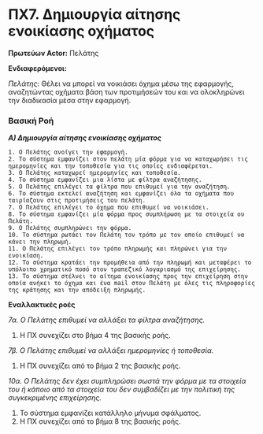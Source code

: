 ﻿# ΠΧ7. Δημιουργία αίτησης ενοικίασης οχήματος
**Πρωτεύων Actor:** Πελάτης

**Ενδιαφερόμενοι:**

*Πελάτης*: Θέλει να μπορεί να νοικιάσει όχημα μέσω της εφαρμογής, αναζητώντας οχήματα βάση των προτιμήσεών του και να ολοκληρώνει την διαδικασία μέσα στην εφαρμογή.

### Βασική Ροή

***Α) Δημιουργία αίτησης ενοικίασης οχήματος***

	1. Ο Πελάτης ανοίγει την εφαρμογή.
	2. Το σύστημα εμφανίζει στον πελάτη μία φόρμα για να καταχωρήσει τις ημερομηνίες και την τοποθεσία για τις οποίες ενδιαφέρεται.
	3. Ο Πελάτης καταχωρεί ημερομηνίες και τοποθεσία.
	4. Το σύστημα εμφανίζει μια λίστα με φίλτρα αναζήτησης.
	5. Ο Πελάτης επιλέγει τα φίλτρα που επιθυμεί για την αναζήτηση.
	6. Το σύστημα εκτελεί αναζήτηση και εμφανίζει όλα τα οχήματα που ταιρίαζουν στις προτιμήσεις του πελάτη.
	7. Ο Πελάτης επιλέγει το όχημα που επιθυμεί να νοικιάσει.
	8. Το σύστημα εμφανίζει μία φόρμα προς συμπλήρωση με τα στοιχεία ου Πελάτη.
	9. Ο Πελάτης συμπληρώνει την φόρμα.
	10. Το σύστημα ρωτάει τον Πελάτη τον τρόπο με τον οποίο επιθυμεί να κάνει την πληρωμή.
	11. Ο Πελάτης επιλέγει τον τρόπο πληρωμής και πληρώνει για την ενοικίαση.
	12. Το σύστημα κρατάει την προμήθεια από την πληρωμή και μεταφέρει το υπόλοιπο χρηματικό ποσό στον τραπεζικό λογαριασμό της επιχείρησης.
	13. Το σύστημα στέλνει το αίτημα ενοικίασης προς την επιχείρηση στην οποία ανήκει το όχημα και ένα mail στον Πελάτη με όλες τις πληροφορίες της κράτησης και την απόδειξη πληρωμής. 

**Εναλλακτικές ροές**

*7α.  Ο Πελάτης επιθυμεί να αλλάξει τα φίλτρα αναζήτησης.*

 1. Η ΠΧ συνεχίζει στο βήμα 4 της βασικής ροής.
 
 *7β. Ο Πελάτης επιθυμεί να αλλάξει ημερομηνίες ή τοποθεσία.*

1. Η ΠΧ συνεχίζει από το βήμα 2 της  βασικής ροής.

*10α. Ο Πελάτης δεν έχει συμπληρώσει σωστά την φόρμα με τα στοιχεία του ή κάποιο από τα στοιχεία του δεν συμβαδίζει με την πολιτική της συγκεκριμένης επιχείρησης.*

1. Το σύστημα εμφανίζει κατάλληλο μήνυμα σφάλματος.
2. Η ΠΧ συνεχίζει από το βήμα 8 της  βασικής ροής.

